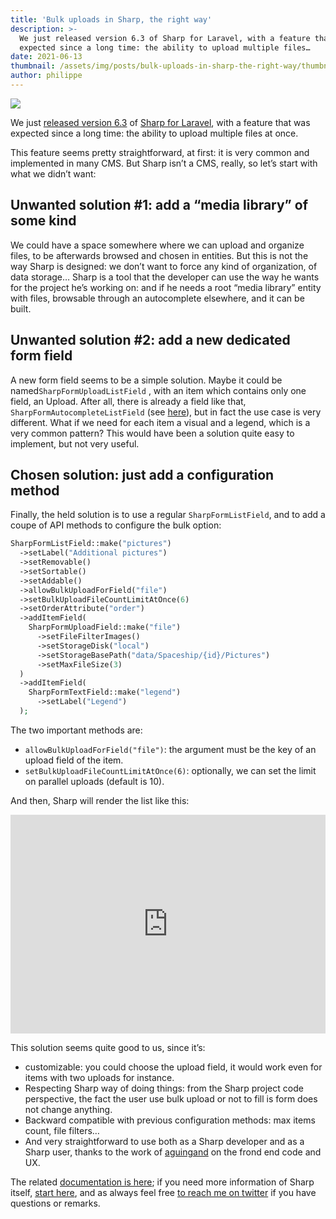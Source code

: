 ```yaml
---
title: 'Bulk uploads in Sharp, the right way'
description: >-
  We just released version 6.3 of Sharp for Laravel, with a feature that was
  expected since a long time: the ability to upload multiple files…
date: 2021-06-13
thumbnail: /assets/img/posts/bulk-uploads-in-sharp-the-right-way/thumbnail.png
author: philippe
---
```


![](/assets/img/posts/bulk-uploads-in-sharp-the-right-way/thumbnail.png)

We just [released version 6.3](https://github.com/code16/sharp/releases/tag/v6.3.0) of [Sharp for Laravel](https://sharp.code16.fr), with a feature that was expected since a long time: the ability to upload multiple files at once.

This feature seems pretty straightforward, at first: it is very common and implemented in many CMS. But Sharp isn’t a CMS, really, so let’s start with what we didn’t want:

## Unwanted solution #1: add a “media library” of some kind

We could have a space somewhere where we can upload and organize files, to be afterwards browsed and chosen in entities. But this is not the way Sharp is designed: we don’t want to force any kind of organization, of data storage… Sharp is a tool that the developer can use the way he wants for the project he’s working on: and if he needs a root “media library” entity with files, browsable through an autocomplete elsewhere, and it can be built.

## Unwanted solution #2: add a new dedicated form field

A new form field seems to be a simple solution. Maybe it could be named`SharpFormUploadListField` , with an item which contains only one field, an Upload. After all, there is already a field like that, `SharpFormAutocompleteListField` (see [here](https://sharp.code16.fr/docs/guide/form-fields/autocomplete-list.html#autocompletelist)), but in fact the use case is very different. What if we need for each item a visual and a legend, which is a very common pattern? This would have been a solution quite easy to implement, but not very useful.

## Chosen solution: just add a configuration method

Finally, the held solution is to use a regular `SharpFormListField`, and to add a coupe of API methods to configure the bulk option:

```php
SharpFormListField::make("pictures")
  ->setLabel("Additional pictures")
  ->setRemovable()
  ->setSortable()
  ->setAddable()
  ->allowBulkUploadForField("file")
  ->setBulkUploadFileCountLimitAtOnce(6)
  ->setOrderAttribute("order")
  ->addItemField(
    SharpFormUploadField::make("file")
      ->setFileFilterImages()
      ->setStorageDisk("local")
      ->setStorageBasePath("data/Spaceship/{id}/Pictures")
      ->setMaxFileSize(3)
  )
  ->addItemField(
    SharpFormTextField::make("legend")
      ->setLabel("Legend")
  );
```    

The two important methods are:

*   `allowBulkUploadForField("file")`: the argument must be the key of an upload field of the item.
*   `setBulkUploadFileCountLimitAtOnce(6)`: optionally, we can set the limit on parallel uploads (default is 10).

And then, Sharp will render the list like this:

<p>
    <iframe src="https://giphy.com/embed/SntgQqMwbrw0ooRV5i" width="100%" height="350" frameBorder="0" class="giphy-embed" allowFullScreen></iframe>
</p>

This solution seems quite good to us, since it’s:

*   customizable: you could choose the upload field, it would work even for items with two uploads for instance.
*   Respecting Sharp way of doing things: from the Sharp project code perspective, the fact the user use bulk upload or not to fill is form does not change anything.
*   Backward compatible with previous configuration methods: max items count, file filters…
*   And very straightforward to use both as a Sharp developer and as a Sharp user, thanks to the work of [aguingand](https://github.com/aguingand) on the frond end code and UX.

The related [documentation is here](https://sharp.code16.fr/docs/guide/form-fields/list.html#allowbulkuploadforfield-string-itemfieldkey); if you need more information of Sharp itself, [start here](https://sharp.code16.fr), and as always feel free [to reach me on twitter](https://twitter.com/dvlpp) if you have questions or remarks.
